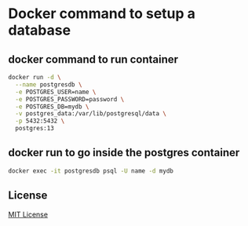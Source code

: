 # Docker command to setup a database

## docker command to run container

```bash
docker run -d \
  --name postgresdb \
  -e POSTGRES_USER=name \
  -e POSTGRES_PASSWORD=password \
  -e POSTGRES_DB=mydb \
  -v postgres_data:/var/lib/postgresql/data \
  -p 5432:5432 \
  postgres:13
```

## docker run to go inside the postgres container

```bash
docker exec -it postgresdb psql -U name -d mydb
```

## License

[MIT License](LICENSE)
